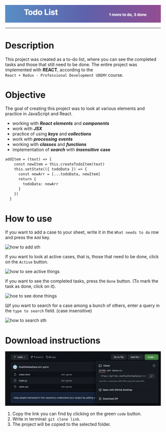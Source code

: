 
![Todo-list](./README-for/img1.png)
<hr>

# Description

This project was created as a to-do list, where you can see the completed tasks and those that still need to be done. The entire project was implemented with
 **REACT**, according to the  
 `React + Redux - Professional Development UDEMY` course.

# Objective
 The goal of creating this project was to look at various elements and practice in JavaScript and React.
+ working with ___React___ ***elements*** and ***components***
+ work with ***JSX***
+ practice of using ***keys*** and ***collections***
+ work with ***processing*** ***events***
+ working with ***classes*** and ***functions***
+ implementation of ***search*** with ***insensitive*** **case**

```JS
addItem = (text) => {
    const newItem = this.createTodoItem(text)
    this.setState(({ todoData }) => {
      const newArr = [...todoData, newItem]
      return {
        todoData: newArr
      }
    })
  }
```
# How to use
If you want to add a case to your sheet, write it in the `What needs to do` row and press the `Add` key.

![how to add sth](https://media2.giphy.com/media/SlVGIwrr5ukYJcOgaF/giphy.gif?cid=790b7611314c6b94efed1f6921a401d5380cb84ed3cc7aa6&rid=giphy.gif&ct=g)

If you want to look at active cases, that is, those that need to be done, click on the `Active` button.

![how to see active things](https://media3.giphy.com/media/tb7eKJICLMjYIyJe0q/giphy.gif?cid=790b7611b592655f3a1f9e92a8d956eed00a4a4a9dd73fc0&rid=giphy.gif&ct=g)

If you want to see the completed tasks, press the `Done` button. (To mark the task as done, click on it).

![hoe to see done things](https://media0.giphy.com/media/GmWWeuGS5nemUVC2LA/giphy.gif?cid=790b7611e2823e1fd6eb2b3c9918650ff7b573db77f34b64&rid=giphy.gif&ct=g)

Шf you want to search for a case among a bunch of others, enter a query in the `type to search` field. (case insensitive)

![how to search sth](https://media2.giphy.com/media/c4SG50SLABZj4BLDuj/giphy.gif?cid=790b76115dfce7bc0ac260be3970c988048e389448e2744d&rid=giphy.gif&ct=g)

# Download instructions
![download instruction](./README-for/img4.png)
1. Copy the link you can find by clicking on the green `code` button.
2. Write in terminal: `git clone link`.
3. The project will be copied to the selected folder.


